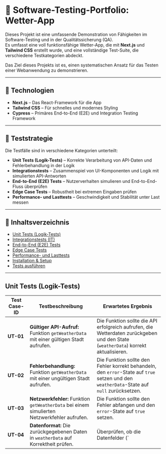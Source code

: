 # 🧪 Software-Testing-Portfolio: Wetter-App

Dieses Projekt ist eine umfassende Demonstration von Fähigkeiten im Software-Testing und in der Qualitätssicherung (QA).  
Es umfasst eine voll funktionsfähige Wetter-App, die mit **Next.js** und **Tailwind CSS** erstellt wurde, und eine vollständige Test-Suite, die verschiedene Testkategorien abdeckt.

Das Ziel dieses Projekts ist es, einen systematischen Ansatz für das Testen einer Webanwendung zu demonstrieren.

---

## 🚀 Technologien

- **Next.js** – Das React-Framework für die App
- **Tailwind CSS** – Für schnelles und modernes Styling
- **Cypress** – Primäres End-to-End (E2E) und Integration Testing Framework

---

## 🧪 Teststrategie

Die Testfälle sind in verschiedene Kategorien unterteilt:

- **Unit Tests (Logik-Tests)** – Korrekte Verarbeitung von API-Daten und Fehlerbehandlung in der Logik
- **Integrationstests** – Zusammenspiel von UI-Komponenten und Logik mit simulierten API-Antworten
- **End-to-End (E2E) Tests** – Nutzerverhalten simulieren und End-to-End-Fluss überprüfen
- **Edge Case Tests** – Robustheit bei extremen Eingaben prüfen
- **Performance- und Lasttests** – Geschwindigkeit und Stabilität unter Last messen

---

## 📑 Inhaltsverzeichnis

- [Unit Tests (Logik-Tests)](#unit-tests-logik-tests)
- [Integrationstests (IT)](#integrationstests-it)
- [End-to-End (E2E) Tests](#end-to-end-e2e-tests-cypress)
- [Edge Case Tests](#edge-case-tests-ec)
- [Performance- und Lasttests](#performance--und-lasttests-pt)
- [Installation & Setup](#️-installation-und-start)
- [Tests ausführen](#-tests-ausführen)

---

## Unit Tests (Logik-Tests)

| Test Case-ID | Testbeschreibung                                                                             | Erwartetes Ergebnis                                                                                                                        |
| ------------ | -------------------------------------------------------------------------------------------- | ------------------------------------------------------------------------------------------------------------------------------------------ |
| **UT-01**    | **Gültiger API-Aufruf:** Funktion `getWeatherData` mit einer gültigen Stadt aufrufen.        | Die Funktion sollte die API erfolgreich aufrufen, die Wetterdaten zurückgeben und den State (`weatherData`) korrekt aktualisieren.         |
| **UT-02**    | **Fehlerbehandlung:** Funktion `getWeatherData` mit einer ungültigen Stadt aufrufen.         | Die Funktion sollte den Fehler korrekt behandeln, den `error`-State auf `true` setzen und den `weatherData`-State auf `null` zurücksetzen. |
| **UT-03**    | **Netzwerkfehler:** Funktion `getWeatherData` bei einem simulierten Netzwerkfehler aufrufen. | Die Funktion sollte den Fehler abfangen und den `error`-State auf `true` setzen.                                                           |
| **UT-04**    | **Datenformat:** Die zurückgegebenen Daten in `weatherData` auf Korrektheit prüfen.          | Überprüfen, ob die Datenfelder (`                                                                                                          |
